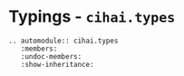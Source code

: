 # Typings - `cihai.types`

```{eval-rst}
.. automodule:: cihai.types
   :members:
   :undoc-members:
   :show-inheritance:
```
